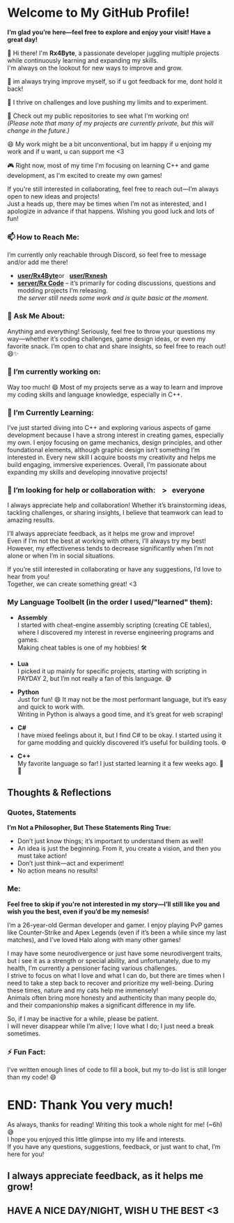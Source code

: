 # Welcome to My GitHub Profile!  
**I’m glad you’re here—feel free to explore and enjoy your visit! Have a great day!**

👋 Hi there! I'm **Rx4Byte**, a passionate developer juggling multiple projects while continuously learning and expanding my skills.  
 ​ ​ ​  ​ ​ ​ I'm always on the lookout for new ways to improve and grow.  

🌱 im always trying improve myself, so if u got feedback for me, dont hold it back!   

🚀 I thrive on challenges and love pushing my limits and to experiment.  

🔧 Check out my public repositories to see what I'm working on!  
 ​ ​ ​  ​ ​ ​ _(Please note that many of my projects are currently private, but this will change in the future.)_

😄 My work might be a bit unconventional, but im happy if u enjoing my work and if u want, u can support me <3  

🎮 Right now, most of my time I'm focusing on learning C++ and game development, as I'm excited to create my own games!

If you're still interested in collaborating, feel free to reach out—I’m always open to new ideas and projects!  
Just a heads up, there may be times when I’m not as interested, and I apologize in advance if that happens. Wishing you good luck and lots of fun!

### 📫 How to Reach Me:
I’m currently only reachable through Discord, so feel free to message and/or add me there!  
* **[user/Rx4Byte](https://discordapp.com/users/1094084123020247050)** ​ ​ ​or ​ ​ **​[user/Rxnesh](https://discordapp.com/users/568808802913091596)**
* **[server/Rx Code](https://discord.gg/4UYxn9nGvH)** –  it’s primarily for coding discussions, questions and modding projects I’m releasing.  
                                                     _the server still needs some work and is quite basic at the moment._

### 💬 Ask Me About:
Anything and everything! Seriously, feel free to throw your questions my way—whether it’s coding challenges, game design ideas, or even my favorite snack. I’m open to chat and share insights, so feel free to reach out! 😄✨


### 🔭 I’m currently working on:
Way too much! 😄 Most of my projects serve as a way to learn and improve my coding skills and language knowledge, especially in C++.


### 🌱 I’m Currently Learning:
I’ve just started diving into C++ and exploring various aspects of game development because I have a strong interest in creating games, especially my own. I enjoy focusing on game mechanics, design principles, and other foundational elements, although graphic design isn’t something I’m interested in. Every new skill I acquire boosts my creativity and helps me build engaging, immersive experiences. Overall, I’m passionate about expanding my skills and developing innovative projects!

<!-- 👯 I’m looking to collaborate on -->
### 🤔 I’m looking for help or collaboration with: ​ ​ ​ > ​ ​ ​everyone
I always appreciate help and collaboration! Whether it’s brainstorming ideas, tackling challenges, or sharing insights, I believe that teamwork can lead to amazing results.  

I’ll always appreciate feedback, as it helps me grow and improve!  
Even if I’m not the best at working with others, I’ll always try my best!  
However, my effectiveness tends to decrease significantly when I’m not alone or when I’m in social situations.

If you’re still interested in collaborating or have any suggestions, I’d love to hear from you!  
Together, we can create something great! <3


### My Language Toolbelt (in the order I used/"learned" them):
* **Assembly**  
    I started with cheat-engine assembly scripting (creating CE tables), where I discovered my interest in reverse engineering programs and games.  
    Making cheat tables is one of my hobbies! 🛠️

* **Lua**  
    I picked it up mainly for specific projects, starting with scripting in PAYDAY 2, but I’m not really a fan of this language. 😅

* **Python**  
    Just for fun! 😄 It may not be the most performant language, but it’s easy and quick to work with.  
    Writing in Python is always a good time, and it’s great for web scraping!

* **C#**  
    I have mixed feelings about it, but I find C# to be okay. I started using it for game modding and quickly discovered it’s useful for building tools. ⚙️

* **C++**  
    My favorite language so far! I just started learning it a few weeks ago. 🚀✨


## Thoughts & Reflections
### Quotes, Statements
**I’m Not a Philosopher, But These Statements Ring True:**
* Don’t just know things; it’s important to understand them as well!
* An idea is just the beginning. From it, you create a vision, and then you must take action!
* Don’t just think—act and experiment!
* No action means no results!


### Me:
**Feel free to skip if you're not interested in my story—I’ll still like you and wish you the best, even if you’d be my nemesis!**  

I’m a 26-year-old German developer and gamer. I enjoy playing PvP games like Counter-Strike and Apex Legends (even if it’s been a while since my last matches), and I’ve loved Halo along with many other games!

I may have some neurodivergence or just have some neurodivergent traits, but i see it as a strength or special ability, and unfortunately, due to my health, I’m currently a pensioner facing various challenges.  
I strive to focus on what I love and what I can do, but there are times when I need to take a step back to recover and prioritize my well-being.
During these times, nature and my cats help me immensely!  
Animals often bring more honesty and authenticity than many people do, and their companionship makes a significant difference in my life.

So, if I may be inactive for a while, please be patient.  
I will never disappear while I’m alive; I love what I do; I just need a break sometimes.


### ⚡ Fun Fact:
I’ve written enough lines of code to fill a book, but my to-do list is still longer than my code! 😄


# END: Thank You very much!  
As always, thanks for reading! Writing this took a whole night for me! (~6h)😅  
I hope you enjoyed this little glimpse into my life and interests.  
If you have any questions, suggestions, feedback, or just want to chat, I’m here for you!  

## I always appreciate feedback, as it helps me grow!  
## HAVE A NICE DAY/NIGHT, WISH U THE BEST <3
